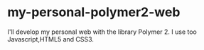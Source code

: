 # my-personal-polymer2-web
I'll develop my personal web with the library Polymer 2. I use too Javascript,HTML5 and CSS3.
